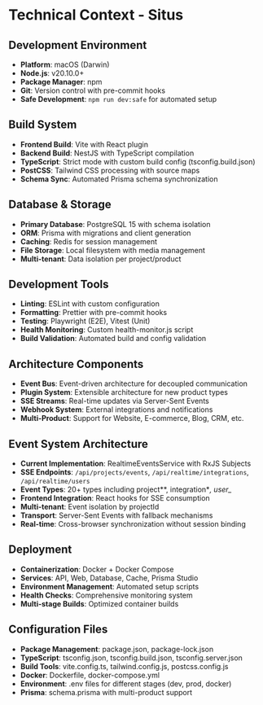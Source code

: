 # Technical Context - Situs

## Development Environment

- **Platform**: macOS (Darwin)
- **Node.js**: v20.10.0+
- **Package Manager**: npm
- **Git**: Version control with pre-commit hooks
- **Safe Development**: `npm run dev:safe` for automated setup

## Build System

- **Frontend Build**: Vite with React plugin
- **Backend Build**: NestJS with TypeScript compilation
- **TypeScript**: Strict mode with custom build config (tsconfig.build.json)
- **PostCSS**: Tailwind CSS processing with source maps
- **Schema Sync**: Automated Prisma schema synchronization

## Database & Storage

- **Primary Database**: PostgreSQL 15 with schema isolation
- **ORM**: Prisma with migrations and client generation
- **Caching**: Redis for session management
- **File Storage**: Local filesystem with media management
- **Multi-tenant**: Data isolation per project/product

## Development Tools

- **Linting**: ESLint with custom configuration
- **Formatting**: Prettier with pre-commit hooks
- **Testing**: Playwright (E2E), Vitest (Unit)
- **Health Monitoring**: Custom health-monitor.js script
- **Build Validation**: Automated build and config validation

## Architecture Components

- **Event Bus**: Event-driven architecture for decoupled communication
- **Plugin System**: Extensible architecture for new product types
- **SSE Streams**: Real-time updates via Server-Sent Events
- **Webhook System**: External integrations and notifications
- **Multi-Product**: Support for Website, E-commerce, Blog, CRM, etc.

## Event System Architecture

- **Current Implementation**: RealtimeEventsService with RxJS Subjects
- **SSE Endpoints**: `/api/projects/events`, `/api/realtime/integrations`, `/api/realtime/users`
- **Event Types**: 20+ types including project*\*, integration*_, user\__
- **Frontend Integration**: React hooks for SSE consumption
- **Multi-tenant**: Event isolation by projectId
- **Transport**: Server-Sent Events with fallback mechanisms
- **Real-time**: Cross-browser synchronization without session binding

## Deployment

- **Containerization**: Docker + Docker Compose
- **Services**: API, Web, Database, Cache, Prisma Studio
- **Environment Management**: Automated setup scripts
- **Health Checks**: Comprehensive monitoring system
- **Multi-stage Builds**: Optimized container builds

## Configuration Files

- **Package Management**: package.json, package-lock.json
- **TypeScript**: tsconfig.json, tsconfig.build.json, tsconfig.server.json
- **Build Tools**: vite.config.ts, tailwind.config.js, postcss.config.js
- **Docker**: Dockerfile, docker-compose.yml
- **Environment**: .env files for different stages (dev, prod, docker)
- **Prisma**: schema.prisma with multi-product support
